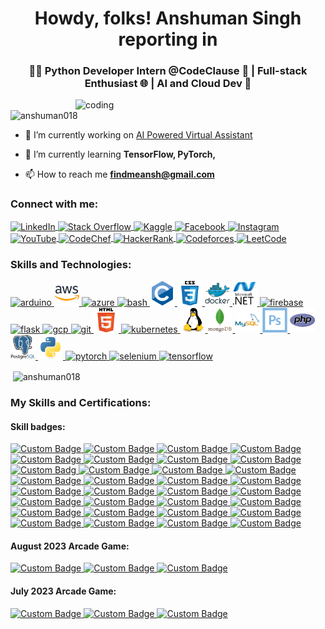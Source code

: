 <h1 align="center">Howdy, folks! Anshuman Singh reporting in</h1>
<h3 align="center">👨‍💻 Python Developer Intern @CodeClause 🐍 | Full-stack Enthusiast 🌐 | AI and Cloud Dev 🚀</h3>

<img align="right" alt="coding" width="400" src="https://user-images.githubusercontent.com/22107794/139580686-887df369-edb8-4bc8-b607-4fbf6d7e4866.gif">

<p align="left"> <img src="https://komarev.com/ghpvc/?username=anshuman018&label=Profile%20views&color=0e75b6&style=flat" alt="anshuman018" /> </p>

- 🔭 I’m currently working on [AI Powered Virtual Assistant](https://github.com/anshuman018/AI-Powered_Virtual_Assistant.git)

- 🌱 I’m currently learning **TensorFlow, PyTorch,**

- 📫 How to reach me **findmeansh@gmail.com**

<h3 align="left">Connect with me:</h3>
<p align="left">
  <a href="https://linkedin.com/in/anshuman-singh-37ab2b236" target="blank">
    <img align="center" src="https://raw.githubusercontent.com/rahuldkjain/github-profile-readme-generator/master/src/images/icons/Social/linked-in-alt.svg" alt="LinkedIn" height="30" width="40" />
  </a>
  <a href="https://stackoverflow.com/users/22467830/anshuman-singh" target="blank">
    <img align="center" src="https://raw.githubusercontent.com/rahuldkjain/github-profile-readme-generator/master/src/images/icons/Social/stack-overflow.svg" alt="Stack Overflow" height="30" width="40" />
  </a>
  <a href="https://kaggle.com/anshumansinghkaggle" target="blank">
    <img align="center" src="https://raw.githubusercontent.com/rahuldkjain/github-profile-readme-generator/master/src/images/icons/Social/kaggle.svg" alt="Kaggle" height="30" width="40" />
  </a>
  <a href="https://www.facebook.com/profile.php?id=100045878583123" target="blank">
    <img align="center" src="https://raw.githubusercontent.com/rahuldkjain/github-profile-readme-generator/master/src/images/icons/Social/facebook.svg" alt="Facebook" height="30" width="40" />
  </a>
  <a href="https://instagram.com/thakursabbbbbb" target="blank">
    <img align="center" src="https://raw.githubusercontent.com/rahuldkjain/github-profile-readme-generator/master/src/images/icons/Social/instagram.svg" alt="Instagram" height="30" width="40" />
  </a>
  <a href="https://www.youtube.com/c/@anshumansingh1466" target="blank">
    <img align="center" src="https://raw.githubusercontent.com/rahuldkjain/github-profile-readme-generator/master/src/images/icons/Social/youtube.svg" alt="YouTube" height="30" width="40" />
  </a>
  <a href="https://www.codechef.com/users/anshuman018" target="blank">
    <img align="center" src="https://cdn.jsdelivr.net/npm/simple-icons@3.1.0/icons/codechef.svg" alt="CodeChef" height="30" width="40" />
  </a>
  <a href="https://www.hackerrank.com/findmeansh" target="blank">
    <img align="center" src="https://raw.githubusercontent.com/rahuldkjain/github-profile-readme-generator/master/src/images/icons/Social/hackerrank.svg" alt="HackerRank" height="30" width="40" />
  </a>
  <a href="https://codeforces.com/profile/anshumansingh018" target="blank">
    <img align="center" src="https://raw.githubusercontent.com/rahuldkjain/github-profile-readme-generator/master/src/images/icons/Social/codeforces.svg" alt="Codeforces" height="30" width="40" />
  </a>
  <a href="https://leetcode.com/anshuman_leetcode18/" target="blank">
    <img align="center" src="https://raw.githubusercontent.com/rahuldkjain/github-profile-readme-generator/master/src/images/icons/Social/leet-code.svg" alt="LeetCode" height="30" width="40" />
  </a>
</p>

<h3 align="left">Skills and Technologies:</h3>
<p align="left"> <a href="https://www.arduino.cc/" target="_blank" rel="noreferrer"> <img src="https://cdn.worldvectorlogo.com/logos/arduino-1.svg" alt="arduino" width="40" height="40"/> </a> <a href="https://aws.amazon.com" target="_blank" rel="noreferrer"> <img src="https://raw.githubusercontent.com/devicons/devicon/master/icons/amazonwebservices/amazonwebservices-original-wordmark.svg" alt="aws" width="40" height="40"/> </a> <a href="https://azure.microsoft.com/en-in/" target="_blank" rel="noreferrer"> <img src="https://www.vectorlogo.zone/logos/microsoft_azure/microsoft_azure-icon.svg" alt="azure" width="40" height="40"/> </a> <a href="https://www.gnu.org/software/bash/" target="_blank" rel="noreferrer"> <img src="https://www.vectorlogo.zone/logos/gnu_bash/gnu_bash-icon.svg" alt="bash" width="40" height="40"/> </a> <a href="https://www.cprogramming.com/" target="_blank" rel="noreferrer"> <img src="https://raw.githubusercontent.com/devicons/devicon/master/icons/c/c-original.svg" alt="c" width="40" height="40"/> </a> <a href="https://www.w3schools.com/css/" target="_blank" rel="noreferrer"> <img src="https://raw.githubusercontent.com/devicons/devicon/master/icons/css3/css3-original-wordmark.svg" alt="css3" width="40" height="40"/> </a> <a href="https://www.docker.com/" target="_blank" rel="noreferrer"> <img src="https://raw.githubusercontent.com/devicons/devicon/master/icons/docker/docker-original-wordmark.svg" alt="docker" width="40" height="40"/> </a> <a href="https://dotnet.microsoft.com/" target="_blank" rel="noreferrer"> <img src="https://raw.githubusercontent.com/devicons/devicon/master/icons/dot-net/dot-net-original-wordmark.svg" alt="dotnet" width="40" height="40"/> </a> <a href="https://firebase.google.com/" target="_blank" rel="noreferrer"> <img src="https://www.vectorlogo.zone/logos/firebase/firebase-icon.svg" alt="firebase" width="40" height="40"/> </a> <a href="https://flask.palletsprojects.com/" target="_blank" rel="noreferrer"> <img src="https://www.vectorlogo.zone/logos/pocoo_flask/pocoo_flask-icon.svg" alt="flask" width="40" height="40"/> </a> <a href="https://cloud.google.com" target="_blank" rel="noreferrer"> <img src="https://www.vectorlogo.zone/logos/google_cloud/google_cloud-icon.svg" alt="gcp" width="40" height="40"/> </a> <a href="https://git-scm.com/" target="_blank" rel="noreferrer"> <img src="https://www.vectorlogo.zone/logos/git-scm/git-scm-icon.svg" alt="git" width="40" height="40"/> </a> <a href="https://www.w3.org/html/" target="_blank" rel="noreferrer"> <img src="https://raw.githubusercontent.com/devicons/devicon/master/icons/html5/html5-original-wordmark.svg" alt="html5" width="40" height="40"/> </a> <a href="https://kubernetes.io" target="_blank" rel="noreferrer"> <img src="https://www.vectorlogo.zone/logos/kubernetes/kubernetes-icon.svg" alt="kubernetes" width="40" height="40"/> </a> <a href="https://www.linux.org/" target="_blank" rel="noreferrer"> <img src="https://raw.githubusercontent.com/devicons/devicon/master/icons/linux/linux-original.svg" alt="linux" width="40" height="40"/> </a> <a href="https://www.mongodb.com/" target="_blank" rel="noreferrer"> <img src="https://raw.githubusercontent.com/devicons/devicon/master/icons/mongodb/mongodb-original-wordmark.svg" alt="mongodb" width="40" height="40"/> </a> <a href="https://www.mysql.com/" target="_blank" rel="noreferrer"> <img src="https://raw.githubusercontent.com/devicons/devicon/master/icons/mysql/mysql-original-wordmark.svg" alt="mysql" width="40" height="40"/> </a> <a href="https://www.photoshop.com/en" target="_blank" rel="noreferrer"> <img src="https://raw.githubusercontent.com/devicons/devicon/master/icons/photoshop/photoshop-line.svg" alt="photoshop" width="40" height="40"/> </a> <a href="https://www.php.net" target="_blank" rel="noreferrer"> <img src="https://raw.githubusercontent.com/devicons/devicon/master/icons/php/php-original.svg" alt="php" width="40" height="40"/> </a> <a href="https://www.postgresql.org" target="_blank" rel="noreferrer"> <img src="https://raw.githubusercontent.com/devicons/devicon/master/icons/postgresql/postgresql-original-wordmark.svg" alt="postgresql" width="40" height="40"/> </a> <a href="https://www.python.org" target="_blank" rel="noreferrer"> <img src="https://raw.githubusercontent.com/devicons/devicon/master/icons/python/python-original.svg" alt="python" width="40" height="40"/> </a> <a href="https://pytorch.org/" target="_blank" rel="noreferrer"> <img src="https://www.vectorlogo.zone/logos/pytorch/pytorch-icon.svg" alt="pytorch" width="40" height="40"/> </a> <a href="https://www.selenium.dev" target="_blank" rel="noreferrer"> <img src="https://raw.githubusercontent.com/detain/svg-logos/780f25886640cef088af994181646db2f6b1a3f8/svg/selenium-logo.svg" alt="selenium" width="40" height="40"/> </a> <a href="https://www.tensorflow.org" target="_blank" rel="noreferrer"> <img src="https://www.vectorlogo.zone/logos/tensorflow/tensorflow-icon.svg" alt="tensorflow" width="40" height="40"/> </a> </p>

 
<p>&nbsp;<img align="center" src="https://github-readme-stats.vercel.app/api?username=anshuman018&show_icons=true&locale=en" alt="anshuman018" /></p>

<h3 align="left">My Skills and Certifications:</h3>
<h4 align="left">Skill badges:</h4>
<p align="left">
  <a href="https://www.cloudskillsboost.google/public_profiles/fa8cde6a-3bc4-468f-8d99-9f2ee4d9f658/badges/4876878">
    <img src="https://cdn.qwiklabs.com/TYsbgZP55%2Br0JRwSj7I0KVyycYhxQ9CU5zOn85CHGLM%3D" alt="Custom Badge" width="" height="100">
  </a>
  <a href="https://www.cloudskillsboost.google/public_profiles/fa8cde6a-3bc4-468f-8d99-9f2ee4d9f658/badges/4887787">
    <img src="https://cdn.qwiklabs.com/E%2ByiTvj4cy%2BBUhWGSLJtgPG2uXlXn5WzFOMV2X1vjRQ%3D" alt="Custom Badge" width="" height="100">
  </a>
   <a href="https://www.cloudskillsboost.google/public_profiles/fa8cde6a-3bc4-468f-8d99-9f2ee4d9f658/badges/4887397">
    <img src="https://cdn.qwiklabs.com/3YRizadTwpn4OS%2FO0wFW953Fsnkw4xyqvFlQwTxoVpA%3D" alt="Custom Badge" width="" height="100">
  </a>
   <a href="https://www.cloudskillsboost.google/public_profiles/fa8cde6a-3bc4-468f-8d99-9f2ee4d9f658/badges/4868747">
    <img src="https://cdn.qwiklabs.com/nXFFrd1pA85%2FXJ6Ajs72qp0AB96AYS5zvHffJ20qRYY%3D" alt="Custom Badge" width="" height="100">
  </a>
   <a href="https://www.cloudskillsboost.google/public_profiles/fa8cde6a-3bc4-468f-8d99-9f2ee4d9f658/badges/4886625">
    <img src="https://cdn.qwiklabs.com/T0bEN231B1ujrZmOW2f0oIjpnB9fw4GUjfA7%2F5TKTg8%3D" alt="Custom Badge" width="" height="100">
  </a>
   <a href="https://www.cloudskillsboost.google/public_profiles/fa8cde6a-3bc4-468f-8d99-9f2ee4d9f658/badges/4876878">
    <img src="https://cdn.qwiklabs.com/TYsbgZP55%2Br0JRwSj7I0KVyycYhxQ9CU5zOn85CHGLM%3D" alt="Custom Badge" width="" height="100">
  </a>
   <a href="https://www.cloudskillsboost.google/public_profiles/fa8cde6a-3bc4-468f-8d99-9f2ee4d9f658/badges/4875579">
    <img src="https://cdn.qwiklabs.com/u3MPxQQDP5CG9FWthzPwSjhUklSwG1Bjm7ghQTkK5ZY%3D" alt="Custom Badge" width="" height="100">
  </a>
   <a href="https://www.cloudskillsboost.google/public_profiles/fa8cde6a-3bc4-468f-8d99-9f2ee4d9f658/badges/4868746">
    <img src="https://cdn.qwiklabs.com/YcrnfawPAN5vW%2BVqN1TK6VQTqLgBzoH2IlL3HBq5vME%3D" alt="Custom Badge" width="" height="100">
  </a>
   <a href="https://www.cloudskillsboost.google/public_profiles/fa8cde6a-3bc4-468f-8d99-9f2ee4d9f658/badges/4855206">
    <img src="https://cdn.qwiklabs.com/5AeD6J%2BFAjIkMTu8WpZlJz%2Frvi3zgODdGtx0d%2BGm750%3D" alt="Custom Badg" width="" height="100">
  </a>
   <a href="https://www.cloudskillsboost.google/public_profiles/fa8cde6a-3bc4-468f-8d99-9f2ee4d9f658/badges/4855120">
    <img src="https://cdn.qwiklabs.com/5hVgajAGKrsFBYb0dc3lzZEjfBlYaxY4208oGhqz6Co%3D" alt="Custom Badge" width="" height="100">
  </a>
   <a href="https://www.cloudskillsboost.google/public_profiles/fa8cde6a-3bc4-468f-8d99-9f2ee4d9f658/badges/4850707">
    <img src="https://cdn.qwiklabs.com/8%2Fa4oXwes8FCd4qdh%2FIzae9Zl7h9vgQJB4lmQXyFFoM%3D" alt="Custom Badge" width="" height="100">
  </a>
   <a href="https://www.cloudskillsboost.google/public_profiles/fa8cde6a-3bc4-468f-8d99-9f2ee4d9f658/badges/4848115">
    <img src="https://cdn.qwiklabs.com/psA1j5vs252dojHmnX0jn7%2BMJqdnv8SxUbcRyPOudeA%3D" alt="Custom Badge" width="" height="100">
  </a>
   <a href="https://www.cloudskillsboost.google/public_profiles/fa8cde6a-3bc4-468f-8d99-9f2ee4d9f658/badges/4840986">
    <img src="https://cdn.qwiklabs.com/cfDXHwD%2Bdb9hfd61xuLwvFqav8xJ8AUwdrT7YDoJU9g%3D" alt="Custom Badge" width="" height="100">
  </a>
   <a href="https://www.cloudskillsboost.google/public_profiles/fa8cde6a-3bc4-468f-8d99-9f2ee4d9f658/badges/4793336">
    <img src="https://cdn.qwiklabs.com/szy2pC%2FRlDn7DtW%2FPqC80RO3sX39XspY6aSLDGowV8Y%3D" alt="Custom Badge" width="" height="100">
  </a>
   <a href="https://www.cloudskillsboost.google/public_profiles/fa8cde6a-3bc4-468f-8d99-9f2ee4d9f658/badges/4770127">
    <img src="https://cdn.qwiklabs.com/5i0NFHuTMr9y5bQed6a57qM%2FnfHxeTYaqyWIwMGk054%3D" alt="Custom Badge" width="" height="100">
  </a>
   <a href="https://www.cloudskillsboost.google/public_profiles/fa8cde6a-3bc4-468f-8d99-9f2ee4d9f658/badges/4769641">
    <img src="https://cdn.qwiklabs.com/kNL%2BosWCH%2BFPdjWJJQu%2BCMYnfsLqou6iWZQd2EOl9Eo%3D" alt="Custom Badge" width="" height="100">
  </a>
   <a href="https://www.cloudskillsboost.google/public_profiles/fa8cde6a-3bc4-468f-8d99-9f2ee4d9f658/badges/4764160">
    <img src="https://cdn.qwiklabs.com/vemID6PlWXpDIrNVZDI18iF046Qm9uEo4rynCQjm190%3D" alt="Custom Badge" width="" height="100">
  </a>
   <a href="https://www.cloudskillsboost.google/public_profiles/fa8cde6a-3bc4-468f-8d99-9f2ee4d9f658/badges/4757732">
    <img src="https://cdn.qwiklabs.com/12LsjwqyJ7j%2FBx9Y2SAXjM0hzAEHY2sLwH%2FFiQceQ3c%3D" alt="Custom Badge" width="" height="100">
  </a>
   <a href="https://www.cloudskillsboost.google/public_profiles/fa8cde6a-3bc4-468f-8d99-9f2ee4d9f658/badges/4757393">
    <img src="https://cdn.qwiklabs.com/MFycsU%2BTvFgADPV8BcRX1pPd0cexoKRET9YIXVXtvv8%3D" alt="Custom Badge" width="" height="100">
  </a>
  <a href="https://www.cloudskillsboost.google/public_profiles/fa8cde6a-3bc4-468f-8d99-9f2ee4d9f658/badges/4757284">
    <img src="https://cdn.qwiklabs.com/gqxv%2F763Lmjh697XjFnEDLADN9qaCjnTjf%2B3r8TiRnk%3D" alt="Custom Badge" width="" height="100">
  </a>
   <a href="https://www.cloudskillsboost.google/public_profiles/fa8cde6a-3bc4-468f-8d99-9f2ee4d9f658/badges/4753183">
    <img src="https://cdn.qwiklabs.com/hGAGKdg7AkoweGWpTFvFwe3UnZDw3EY%2FSWx94mnWrxk%3D" alt="Custom Badge" width="" height="100">
  </a>
   <a href="https://www.cloudskillsboost.google/public_profiles/fa8cde6a-3bc4-468f-8d99-9f2ee4d9f658/badges/4751504">
    <img src="https://cdn.qwiklabs.com/%2BpOT%2BBZY9BS7kfk5iglnlKqCgOdME6g%2BVx3q0cok%2FgE%3D" alt="Custom Badge" width="" height="100">
  </a>
   <a href="https://www.cloudskillsboost.google/public_profiles/fa8cde6a-3bc4-468f-8d99-9f2ee4d9f658/badges/4751223">
    <img src="https://cdn.qwiklabs.com/ZHYI%2BNEO%2BkAk32hxQVSSH9UCEzJACG6nTTgA0slbiQQ%3D" alt="Custom Badge" width="" height="100">
  </a>
   <a href="https://www.cloudskillsboost.google/public_profiles/fa8cde6a-3bc4-468f-8d99-9f2ee4d9f658/badges/4746713">
    <img src="https://cdn.qwiklabs.com/avLswGesBdPVZgJPWOCscSTTxTYoTwYBMa8%2F9VqB0Yg%3D" alt="Custom Badge" width="" height="100">
  </a>
   <a href="https://www.cloudskillsboost.google/public_profiles/fa8cde6a-3bc4-468f-8d99-9f2ee4d9f658/badges/4745799">
    <img src="https://cdn.qwiklabs.com/vi9U3TnPxXdjiaH1GwmBT2Q1GXpSJ%2FoWYVbWaxj%2FYpk%3D" alt="Custom Badge" width="" height="100">
  </a>
   <a href="https://www.cloudskillsboost.google/public_profiles/fa8cde6a-3bc4-468f-8d99-9f2ee4d9f658/badges/4745441">
    <img src="https://cdn.qwiklabs.com/FviWG7zqkyrY7cCjCHeaf6nfyVpOjelrIOdu65triDw%3D" alt="Custom Badge" width="" height="100">
  </a>
  
   <a href="https://www.cloudskillsboost.google/public_profiles/fa8cde6a-3bc4-468f-8d99-9f2ee4d9f658/badges/4587893">
    <img src="https://cdn.qwiklabs.com/zMIWZwsiGjUCBQ%2Fig7%2BxvaxOyC8tWKGlWAhN5pSLzUU%3D" alt="Custom Badge" width="" height="100">
  </a>
  
   <a href="https://www.cloudskillsboost.google/public_profiles/fa8cde6a-3bc4-468f-8d99-9f2ee4d9f658/badges/4553801">
    <img src="https://cdn.qwiklabs.com/2rxRoJ9gtYKdVpjcduZ%2BI1Dy2Fliie5V3zg5i9dsgpw%3D" alt="Custom Badge" width="" height="100">
  </a>
  
   <a href="https://www.cloudskillsboost.google/public_profiles/fa8cde6a-3bc4-468f-8d99-9f2ee4d9f658/badges/4553294">
    <img src="https://cdn.qwiklabs.com/pQKn%2BMWMs9ONN1oe7aDVjbornzSbFifony2eHUbl%2BA8%3D" alt="Custom Badge" width="" height="100">
  </a>
  
   <a href="https://www.cloudskillsboost.google/public_profiles/fa8cde6a-3bc4-468f-8d99-9f2ee4d9f658/badges/4363745">
    <img src="https://cdn.qwiklabs.com/d0fqyBIcru%2F5JfZJP7hoeLXNPLPRNEDAVUAtG7WDP4Q%3D" alt="Custom Badge" width="" height="100">
  </a>
  
   <a href="https://www.cloudskillsboost.google/public_profiles/fa8cde6a-3bc4-468f-8d99-9f2ee4d9f658/badges/4354101">
    <img src="https://cdn.qwiklabs.com/dYFj409B3GdgsvWGJo97ONhcGPVO4ckL0%2FAFMMu5KiI%3D" alt="Custom Badge" width="" height="100">
  </a>
  
   <a href="https://www.cloudskillsboost.google/public_profiles/fa8cde6a-3bc4-468f-8d99-9f2ee4d9f658/badges/4251794">
    <img src="https://cdn.qwiklabs.com/4HKvXP8g6OYGaRnM%2FiWmiTJKgtzy9gC7TTaMTUb3ndA%3D" alt="Custom Badge" width="" height="100">
  </a>
  </p>
  <h4 align="left">August 2023 Arcade Game:</h4>
   <a href="https://www.cloudskillsboost.google/public_profiles/fa8cde6a-3bc4-468f-8d99-9f2ee4d9f658/badges/4610573">
    <img src="https://cdn.qwiklabs.com/p8wsGQk%2FQFybNJ6X8e2nbTzO7I6cudDI7LIz5ruBOGc%3D" alt="Custom Badge" width="" height="100">
  </a>
   <a href="https://www.cloudskillsboost.google/public_profiles/fa8cde6a-3bc4-468f-8d99-9f2ee4d9f658/badges/4663103">
    <img src="https://cdn.qwiklabs.com/2aa%2F0jaVdpLnG80%2F76Xg5o33TXxsjsdGqNjgyMjT%2Bao%3D" alt="Custom Badge" width="" height="100">
  </a>
   <a href="https://www.cloudskillsboost.google/public_profiles/fa8cde6a-3bc4-468f-8d99-9f2ee4d9f658/badges/4824577">
    <img src="https://cdn.qwiklabs.com/QD0C0GL8Go48QJD4vqE8RMlDQMQk2es7tLgNQ3uizr0%3D" alt="Custom Badge" width="" height="100">
  </a>
  <h4 align="left">July 2023 Arcade Game:</h4>
   <a href="https://www.cloudskillsboost.google/public_profiles/fa8cde6a-3bc4-468f-8d99-9f2ee4d9f658/badges/4364772">
    <img src="https://cdn.qwiklabs.com/f8yw2QLvxlvPhXGpBPH0xjZRtte0lwGLogHCranrx74%3D" alt="Custom Badge" width="" height="100">
  </a>
  <a href="https://www.cloudskillsboost.google/public_profiles/fa8cde6a-3bc4-468f-8d99-9f2ee4d9f658/badges/4455972">
    <img src="https://cdn.qwiklabs.com/kt66WrqdJ2YUeLHVCkyK6OotUZBVd%2BhvpAZWZS2Gu70%3D" alt="Custom Badge" width="" height="100">
  </a>
  <a href="https://www.cloudskillsboost.google/public_profiles/fa8cde6a-3bc4-468f-8d99-9f2ee4d9f658/badges/4433167">
    <img src="https://cdn.qwiklabs.com/N1TTSEnjX7blIJW0Irr0B8gfjz7D%2FNBhYlNX9NBFVk4%3D" alt="Custom Badge" width="" height="100">
  </a>
    
  </p>




  
                   


 
 





